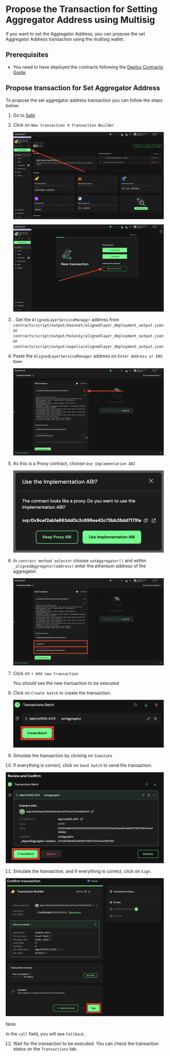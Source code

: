 # Propose the Transaction for Setting Aggregator Address using Multisig

If you want to set the Aggregator Address, you can propose the set Aggregator Address transaction using the multisig wallet.

## Prerequisites

- You need to have deployed the contracts following the [Deploy Contracts Guide](./2_deploy_contracts.md).

## Propose transaction for Set Aggregator Address

To propose the set aggregator address transaction you can follow the steps below:

1. Go to [Safe](https://app.safe.global/home)

2. Click on `New transaction` -> `Transaction Builder`

   ![New transaction](./images/set_aggregator_address_1.png)

   ![Transaction Builder](./images/set_aggregator_address_2.png)

3. . Get the `AlignedLayerServiceManager` address from ```contracts/script/output/mainnet/alignedlayer_deployment_output.json``` or ```contracts/script/output/holesky/alignedlayer_deployment_output.json``` or ```contracts/script/output/sepolia/alignedlayer_deployment_output.json```

4. Paste the `AlignedLayerServiceManager` address on `Enter Address or ENS Name`

   ![Enter Address](./images/set_aggregator_address_3.png)

5. As this is a Proxy contract, choose `Use Implementation ABI`

   ![Use Implementation ABI](./images/set_aggregator_address_4.png)

6. In `contract method selector` choose `setAggregator()` and within `_alignedAggregator(address)` enter the ethereum address of the aggregator.

   ![Choose pause](./images/set_aggregator_address_5.png)

7. Click on `+ Add new transaction`

   You should see the new transaction to be executed

8. Click on `Create batch` to create the transaction.

   ![Set Aggregator](./images/set_aggregator_address_6.png)

9. Simulate the transaction by clicking on `Simulate`

10. If everything is correct, click on `Send batch` to send the transaction.
   
   ![Send batch](./images/set_aggregator_address_7.png)

11. Simulate the transaction, and if everything is correct, click on `Sign`.

   ![Send batch](./images/set_aggregator_address_8.png)

> [!NOTE]
> In the `call` field, you will see `fallback`.
12. Wait for the transaction to be executed. You can check the transaction status on the `Transactions` tab.
